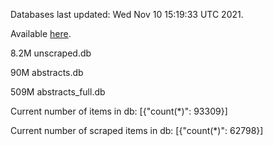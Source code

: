 Databases last updated: Wed Nov 10 15:19:33 UTC 2021. 

Available [here](https://github.com/cbeauhilton/ash-db/releases).

8.2M	unscraped.db

90M	abstracts.db

509M	abstracts_full.db

Current number of items in db:
[{"count(*)": 93309}]

Current number of scraped items in db:
[{"count(*)": 62798}]
